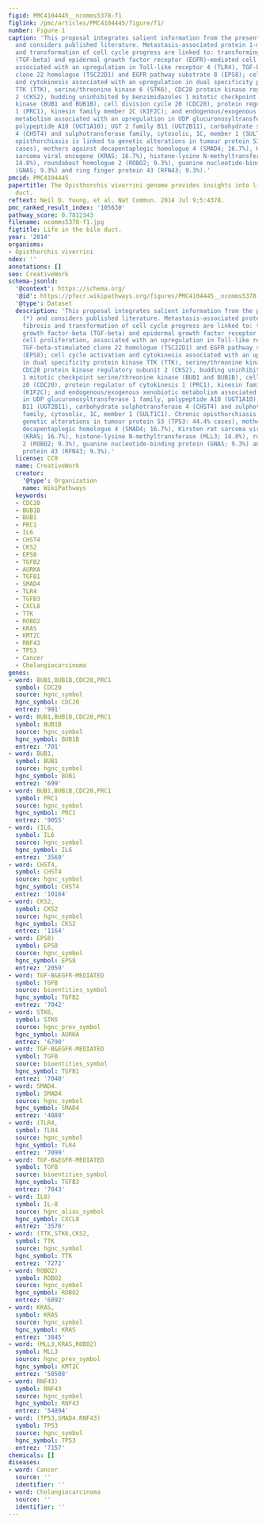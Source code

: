 ```yaml
---
figid: PMC4104445__ncomms5378-f1
figlink: /pmc/articles/PMC4104445/figure/f1/
number: Figure 1
caption: 'This proposal integrates salient information from the present study (*)
  and considers published literature. Metastasis-associated protein 1-mediated fibrosis
  and transformation of cell cycle progress are linked to: transforming growth factor-beta
  (TGF-beta) and epidermal growth factor receptor (EGFR)-mediated cell proliferation,
  associated with an upregulation in Toll-like receptor 4 (TLR4), TGF-beta-stimulated
  clone 22 homologue (TSC22D1) and EGFR pathway substrate 8 (EPS8); cell cycle activation
  and cytokinesis associated with an upregulation in dual specificity protein kinase
  TTK (TTK), serine/threonine kinase 6 (STK6), CDC28 protein kinase regulatory subunit
  2 (CKS2), budding uninhibited by benzimidazoles 1 mitotic checkpoint serine/threonine
  kinase (BUB1 and BUB1B), cell division cycle 20 (CDC20), protein regulator of cytokinesis
  1 (PRC1), kinesin family member 2C (KIF2C); and endogenous/exogenous xenobiotic
  metabolism associated with an upregulation in UDP glucuronosyltransferase 1 family,
  polypeptide A10 (UGT1A10); UGT 2 family B11 (UGT2B11), carbohydrate sulphotransferase
  4 (CHST4) and sulphotransferase family, cytosolic, 1C, member 1 (SULT1C1). Chronic
  opisthorchiasis is linked to genetic alterations in tumour protein 53 (TP53: 44.4%
  cases), mothers against decapentaplegic homologue 4 (SMAD4; 16.7%), Kirsten rat
  sarcoma viral oncogene (KRAS; 16.7%), histone-lysine N-methyltransferase (MLL3;
  14.8%), roundabout homologue 2 (ROBO2; 9.3%), guanine nucleotide-binding protein
  (GNAS; 9.3%) and ring finger protein 43 (RFN43; 9.3%).'
pmcid: PMC4104445
papertitle: The Opisthorchis viverrini genome provides insights into life in the bile
  duct.
reftext: Neil D. Young, et al. Nat Commun. 2014 Jul 9;5:4378.
pmc_ranked_result_index: '105630'
pathway_score: 0.7812343
filename: ncomms5378-f1.jpg
figtitle: Life in the bile duct.
year: '2014'
organisms:
- Opisthorchis viverrini
ndex: ''
annotations: []
seo: CreativeWork
schema-jsonld:
  '@context': https://schema.org/
  '@id': https://pfocr.wikipathways.org/figures/PMC4104445__ncomms5378-f1.html
  '@type': Dataset
  description: 'This proposal integrates salient information from the present study
    (*) and considers published literature. Metastasis-associated protein 1-mediated
    fibrosis and transformation of cell cycle progress are linked to: transforming
    growth factor-beta (TGF-beta) and epidermal growth factor receptor (EGFR)-mediated
    cell proliferation, associated with an upregulation in Toll-like receptor 4 (TLR4),
    TGF-beta-stimulated clone 22 homologue (TSC22D1) and EGFR pathway substrate 8
    (EPS8); cell cycle activation and cytokinesis associated with an upregulation
    in dual specificity protein kinase TTK (TTK), serine/threonine kinase 6 (STK6),
    CDC28 protein kinase regulatory subunit 2 (CKS2), budding uninhibited by benzimidazoles
    1 mitotic checkpoint serine/threonine kinase (BUB1 and BUB1B), cell division cycle
    20 (CDC20), protein regulator of cytokinesis 1 (PRC1), kinesin family member 2C
    (KIF2C); and endogenous/exogenous xenobiotic metabolism associated with an upregulation
    in UDP glucuronosyltransferase 1 family, polypeptide A10 (UGT1A10); UGT 2 family
    B11 (UGT2B11), carbohydrate sulphotransferase 4 (CHST4) and sulphotransferase
    family, cytosolic, 1C, member 1 (SULT1C1). Chronic opisthorchiasis is linked to
    genetic alterations in tumour protein 53 (TP53: 44.4% cases), mothers against
    decapentaplegic homologue 4 (SMAD4; 16.7%), Kirsten rat sarcoma viral oncogene
    (KRAS; 16.7%), histone-lysine N-methyltransferase (MLL3; 14.8%), roundabout homologue
    2 (ROBO2; 9.3%), guanine nucleotide-binding protein (GNAS; 9.3%) and ring finger
    protein 43 (RFN43; 9.3%).'
  license: CC0
  name: CreativeWork
  creator:
    '@type': Organization
    name: WikiPathways
  keywords:
  - CDC20
  - BUB1B
  - BUB1
  - PRC1
  - IL6
  - CHST4
  - CKS2
  - EPS8
  - TGFB2
  - AURKA
  - TGFB1
  - SMAD4
  - TLR4
  - TGFB3
  - CXCL8
  - TTK
  - ROBO2
  - KRAS
  - KMT2C
  - RNF43
  - TP53
  - Cancer
  - Cholangiocarcinoma
genes:
- word: BUB1,BUB1B,CDC20,PRC1
  symbol: CDC20
  source: hgnc_symbol
  hgnc_symbol: CDC20
  entrez: '991'
- word: BUB1,BUB1B,CDC20,PRC1
  symbol: BUB1B
  source: hgnc_symbol
  hgnc_symbol: BUB1B
  entrez: '701'
- word: BUB1,
  symbol: BUB1
  source: hgnc_symbol
  hgnc_symbol: BUB1
  entrez: '699'
- word: BUB1,BUB1B,CDC20,PRC1
  symbol: PRC1
  source: hgnc_symbol
  hgnc_symbol: PRC1
  entrez: '9055'
- word: (IL6,
  symbol: IL6
  source: hgnc_symbol
  hgnc_symbol: IL6
  entrez: '3569'
- word: CHST4,
  symbol: CHST4
  source: hgnc_symbol
  hgnc_symbol: CHST4
  entrez: '10164'
- word: CKS2,
  symbol: CKS2
  source: hgnc_symbol
  hgnc_symbol: CKS2
  entrez: '1164'
- word: EPS8)
  symbol: EPS8
  source: hgnc_symbol
  hgnc_symbol: EPS8
  entrez: '2059'
- word: TGF-B&EGFR-MEDIATED
  symbol: TGFB
  source: bioentities_symbol
  hgnc_symbol: TGFB2
  entrez: '7042'
- word: STK6,
  symbol: STK6
  source: hgnc_prev_symbol
  hgnc_symbol: AURKA
  entrez: '6790'
- word: TGF-B&EGFR-MEDIATED
  symbol: TGFB
  source: bioentities_symbol
  hgnc_symbol: TGFB1
  entrez: '7040'
- word: SMAD4.
  symbol: SMAD4
  source: hgnc_symbol
  hgnc_symbol: SMAD4
  entrez: '4089'
- word: (TLR4,
  symbol: TLR4
  source: hgnc_symbol
  hgnc_symbol: TLR4
  entrez: '7099'
- word: TGF-B&EGFR-MEDIATED
  symbol: TGFB
  source: bioentities_symbol
  hgnc_symbol: TGFB3
  entrez: '7043'
- word: IL8)
  symbol: IL-8
  source: hgnc_alias_symbol
  hgnc_symbol: CXCL8
  entrez: '3576'
- word: (TTK,STK6,CKS2,
  symbol: TTK
  source: hgnc_symbol
  hgnc_symbol: TTK
  entrez: '7272'
- word: ROBO2)
  symbol: ROBO2
  source: hgnc_symbol
  hgnc_symbol: ROBO2
  entrez: '6092'
- word: KRAS,
  symbol: KRAS
  source: hgnc_symbol
  hgnc_symbol: KRAS
  entrez: '3845'
- word: (MLL3,KRAS,ROBO2)
  symbol: MLL3
  source: hgnc_prev_symbol
  hgnc_symbol: KMT2C
  entrez: '58508'
- word: RNF43)
  symbol: RNF43
  source: hgnc_symbol
  hgnc_symbol: RNF43
  entrez: '54894'
- word: (TP53,SMAD4.RNF43)
  symbol: TP53
  source: hgnc_symbol
  hgnc_symbol: TP53
  entrez: '7157'
chemicals: []
diseases:
- word: Cancer
  source: ''
  identifier: ''
- word: Cholangiocarcinoma
  source: ''
  identifier: ''
---
```

